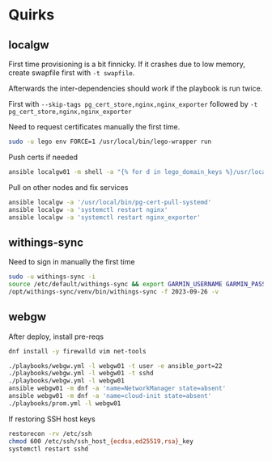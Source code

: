 # Quirks

## localgw

First time provisioning is a bit finnicky. If it crashes due to low memory, create swapfile first with `-t swapfile`.

Afterwards the inter-dependencies should work if the playbook is run twice.

First with `--skip-tags pg_cert_store,nginx,nginx_exporter` followed by `-t pg_cert_store,nginx,nginx_exporter`

Need to request certificates manually the first time.

```sh
sudo -u lego env FORCE=1 /usr/local/bin/lego-wrapper run

```
Push certs if needed
```sh
ansible localgw01 -m shell -a "{% for d in lego_domain_keys %}/usr/local/bin/pg-cert-push --name {{ domains[d] }} --public-key /etc/lego/certificates/{{ domains[d] }}.crt --private-key /etc/lego/certificates/{{ domains[d] }}.key --chain /etc/lego/certificates/{{ domains[d] }}.issuer.crt; {% endfor %}"
```

Pull on other nodes and fix services

```sh
ansible localgw -a '/usr/local/bin/pg-cert-pull-systemd'
ansible localgw -a 'systemctl restart nginx'
ansible localgw -a 'systemctl restart nginx_exporter'
```

## withings-sync

Need to sign in manually the first time

```sh
sudo -u withings-sync -i
source /etc/default/withings-sync && export GARMIN_USERNAME GARMIN_PASSWORD
/opt/withings-sync/venv/bin/withings-sync -f 2023-09-26 -v
```

## webgw

After deploy, install pre-reqs

```sh
dnf install -y firewalld vim net-tools
```

```sh
./playbooks/webgw.yml -l webgw01 -t user -e ansible_port=22
./playbooks/webgw.yml -l webgw01 -t sshd
./playbooks/webgw.yml -l webgw01
ansible webgw01 -m dnf -a 'name=NetworkManager state=absent'
ansible webgw01 -m dnf -a 'name=cloud-init state=absent'
./playbooks/prom.yml -l webgw01
```

If restoring SSH host keys

```sh
restorecon -rv /etc/ssh
chmod 600 /etc/ssh/ssh_host_{ecdsa,ed25519,rsa}_key
systemctl restart sshd
```
